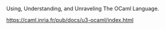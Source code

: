 Using, Understanding, and Unraveling The OCaml Language.

https://caml.inria.fr/pub/docs/u3-ocaml/index.html
